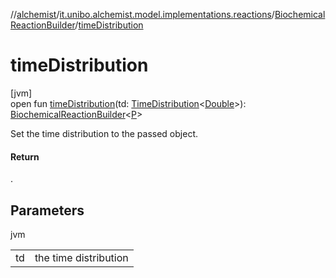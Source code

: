 //[alchemist](../../../index.md)/[it.unibo.alchemist.model.implementations.reactions](../index.md)/[BiochemicalReactionBuilder](index.md)/[timeDistribution](time-distribution.md)

# timeDistribution

[jvm]\
open fun [timeDistribution](time-distribution.md)(td: [TimeDistribution](../../it.unibo.alchemist.model.interfaces/-time-distribution/index.md)<[Double](https://docs.oracle.com/javase/8/docs/api/java/lang/Double.html)>): [BiochemicalReactionBuilder](index.md)<[P](../../it.unibo.alchemist.model.implementations.environments/-abstract2-d-environment/index.md)>

Set the time distribution to the passed object.

#### Return

.

## Parameters

jvm

| | |
|---|---|
| td | the time distribution |
